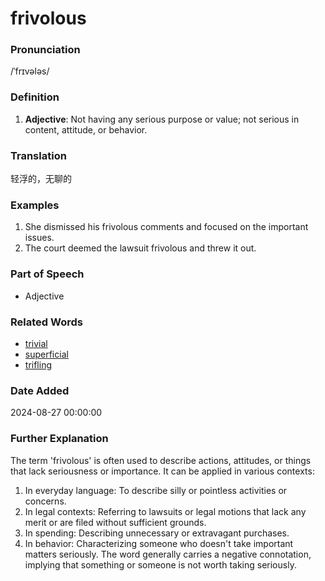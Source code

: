 # frivolous
### Pronunciation
/ˈfrɪvələs/
### Definition
1. **Adjective**: Not having any serious purpose or value; not serious in content, attitude, or behavior.
### Translation
轻浮的，无聊的
### Examples
1. She dismissed his frivolous comments and focused on the important issues.
2. The court deemed the lawsuit frivolous and threw it out.
### Part of Speech
- Adjective
### Related Words
- [trivial](trivial.md)
- [superficial](superficial.md)
- [trifling](trifling.md)
### Date Added
2024-08-27 00:00:00

### Further Explanation
The term 'frivolous' is often used to describe actions, attitudes, or things that lack seriousness or importance. It can be applied in various contexts:
1. In everyday language: To describe silly or pointless activities or concerns.
2. In legal contexts: Referring to lawsuits or legal motions that lack any merit or are filed without sufficient grounds.
3. In spending: Describing unnecessary or extravagant purchases.
4. In behavior: Characterizing someone who doesn't take important matters seriously.
The word generally carries a negative connotation, implying that something or someone is not worth taking seriously.